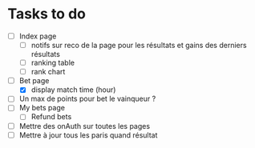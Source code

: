 # Tasks to do

- [ ] Index page
  - [ ] notifs sur reco de la page pour les résultats et gains des derniers résultats
  - [ ] ranking table
  - [ ] rank chart
- [ ] Bet page
  - [X] display match time (hour)
- [ ] Un max de points pour bet le vainqueur ?
- [ ] My bets page
  - [ ] Refund bets
- [ ] Mettre des onAuth sur toutes les pages
- [ ] Mettre à jour tous les paris quand résultat
